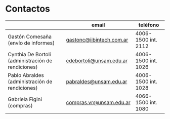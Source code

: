# Contactos

| | email | teléfono |
|-|-|-|
| Gastón Comesaña (envío de informes) | gastonc@iibintech.com.ar | 4006-1500 int. 2112 |
| Cynthia De Bortoli (administración de rendiciones) | cdebortoli@unsam.edu.ar | 4006-1500 int. 1026 |
| Pablo Abraldes (administración de rendiciones) | pabraldes@unsam.edu.ar | 4006-1500 int. 1028 |
| Gabriela Figini (compras) | compras.vr@unsam.edu.ar | 4066-1500 int. 1080 |
